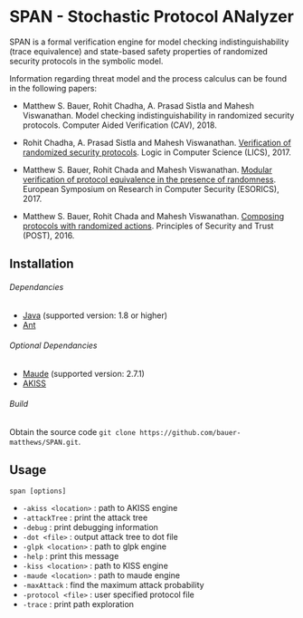 # SPAN - Stochastic Protocol ANalyzer

SPAN is a formal verification engine for model checking indistinguishability (trace equivalence) and state-based safety properties of randomized security protocols in the symbolic model.  

Information regarding threat model and the process calculus can be found in the following papers: 

- Matthew S. Bauer, Rohit Chadha, A. Prasad Sistla and Mahesh Viswanathan. Model checking indistinguishability in randomized security protocols. Computer Aided Verification (CAV), 2018. 

- Rohit Chadha, A. Prasad Sistla and Mahesh Viswanathan. [Verification of randomized security protocols](http://ieeexplore.ieee.org/document/8005126/?reload=true). Logic in Computer Science (LICS), 2017. 

- Matthew S. Bauer, Rohit Chada and Mahesh Viswanathan. [Modular verification of protocol equivalence in the presence of randomness](https://link.springer.com/chapter/10.1007/978-3-319-66402-6_12). European Symposium on Research in Computer Security (ESORICS), 2017. 

- Matthew S. Bauer, Rohit Chada and Mahesh Viswanathan. [Composing protocols with randomized actions](https://link.springer.com/chapter/10.1007/978-3-662-49635-0_10). Principles of Security and Trust (POST), 2016. 

## Installation

###### Dependancies

- [Java](https://java.com/en/download/)  (supported version: 1.8 or higher) 
- [Ant](https://ant.apache.org/)

###### Optional Dependancies

- [Maude](http://maude.cs.illinois.edu/w/index.php?title=The_Maude_System) (supported version: 2.7.1)
- [AKISS](https://github.com/akiss/akiss) 
###### Build

Obtain the source code `git clone https://github.com/bauer-matthews/SPAN.git`. 


## Usage

`span [options]`

- `-akiss <location>` :  path to AKISS engine
- `-attackTree`       :  print the attack tree
- `-debug`            :  print debugging information
- `-dot <file>`       :  output attack tree to dot file
- `-glpk <location>`  :  path to glpk engine
- `-help`             :  print this message
- `-kiss <location>`  :  path to KISS engine
- `-maude <location>` :  path to maude engine
- `-maxAttack`        :  find the maximum attack probability
- `-protocol <file>`  :  user specified protocol file
- `-trace`            :  print path exploration


